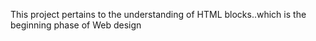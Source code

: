 This project pertains to the understanding of HTML blocks..which is the beginning phase of Web design
